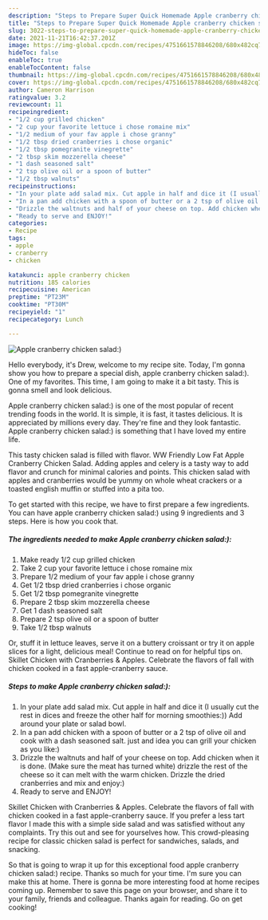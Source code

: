 ```yaml
---
description: "Steps to Prepare Super Quick Homemade Apple cranberry chicken salad:)"
title: "Steps to Prepare Super Quick Homemade Apple cranberry chicken salad:)"
slug: 3022-steps-to-prepare-super-quick-homemade-apple-cranberry-chicken-salad
date: 2021-11-21T16:42:37.201Z
image: https://img-global.cpcdn.com/recipes/4751661578846208/680x482cq70/apple-cranberry-chicken-salad-recipe-main-photo.jpg
hideToc: false
enableToc: true
enableTocContent: false
thumbnail: https://img-global.cpcdn.com/recipes/4751661578846208/680x482cq70/apple-cranberry-chicken-salad-recipe-main-photo.jpg
cover: https://img-global.cpcdn.com/recipes/4751661578846208/680x482cq70/apple-cranberry-chicken-salad-recipe-main-photo.jpg
author: Cameron Harrison
ratingvalue: 3.2
reviewcount: 11
recipeingredient:
- "1/2 cup grilled chicken"
- "2 cup your favorite lettuce i chose romaine mix"
- "1/2 medium of your fav apple i chose granny"
- "1/2 tbsp dried cranberries i chose organic"
- "1/2 tbsp pomegranite vinegrette"
- "2 tbsp skim mozzerella cheese"
- "1 dash seasoned salt"
- "2 tsp olive oil or a spoon of butter"
- "1/2 tbsp walnuts"
recipeinstructions:
- "In your plate add salad mix. Cut apple in half and dice it (I usually cut the rest in dices and freeze the other half for morning smoothies:)) Add around your plate or salad bowl."
- "In a pan add chicken with a spoon of butter or a 2 tsp of olive oil and cook with a dash seasoned salt. just and idea you can grill your chicken as you like:)"
- "Drizzle the waltnuts and half of your cheese on top. Add chicken when it is done. (Make sure the meat has turned white) drizzle the rest of the cheese so it can melt with the warm chicken. Drizzle the dried cranberries and mix and enjoy:)"
- "Ready to serve and ENJOY!"
categories:
- Recipe
tags:
- apple
- cranberry
- chicken

katakunci: apple cranberry chicken 
nutrition: 185 calories
recipecuisine: American
preptime: "PT23M"
cooktime: "PT30M"
recipeyield: "1"
recipecategory: Lunch

---
```



![Apple cranberry chicken salad:)](https://img-global.cpcdn.com/recipes/4751661578846208/680x482cq70/apple-cranberry-chicken-salad-recipe-main-photo.jpg)

Hello everybody, it's Drew, welcome to my recipe site. Today, I'm gonna show you how to prepare a special dish, apple cranberry chicken salad:). One of my favorites. This time, I am going to make it a bit tasty. This is gonna smell and look delicious.

Apple cranberry chicken salad:) is one of the most popular of recent trending foods in the world. It is simple, it is fast, it tastes delicious. It is appreciated by millions every day. They're fine and they look fantastic. Apple cranberry chicken salad:) is something that I have loved my entire life.

This tasty chicken salad is filled with flavor. WW Friendly Low Fat Apple Cranberry Chicken Salad. Adding apples and celery is a tasty way to add flavor and crunch for minimal calories and points. This chicken salad with apples and cranberries would be yummy on whole wheat crackers or a toasted english muffin or stuffed into a pita too.


To get started with this recipe, we have to first prepare a few ingredients. You can have apple cranberry chicken salad:) using 9 ingredients and 3 steps. Here is how you cook that.

<!--inarticleads1-->

##### The ingredients needed to make Apple cranberry chicken salad:):

1. Make ready 1/2 cup grilled chicken
1. Take 2 cup your favorite lettuce i chose romaine mix
1. Prepare 1/2 medium of your fav apple i chose granny
1. Get 1/2 tbsp dried cranberries i chose organic
1. Get 1/2 tbsp pomegranite vinegrette
1. Prepare 2 tbsp skim mozzerella cheese
1. Get 1 dash seasoned salt
1. Prepare 2 tsp olive oil or a spoon of butter
1. Take 1/2 tbsp walnuts


Or, stuff it in lettuce leaves, serve it on a buttery croissant or try it on apple slices for a light, delicious meal! Continue to read on for helpful tips on. Skillet Chicken with Cranberries & Apples. Celebrate the flavors of fall with chicken cooked in a fast apple-cranberry sauce. 

<!--inarticleads2-->

##### Steps to make Apple cranberry chicken salad:):

1. In your plate add salad mix. Cut apple in half and dice it (I usually cut the rest in dices and freeze the other half for morning smoothies:)) Add around your plate or salad bowl.
1. In a pan add chicken with a spoon of butter or a 2 tsp of olive oil and cook with a dash seasoned salt. just and idea you can grill your chicken as you like:)
1. Drizzle the waltnuts and half of your cheese on top. Add chicken when it is done. (Make sure the meat has turned white) drizzle the rest of the cheese so it can melt with the warm chicken. Drizzle the dried cranberries and mix and enjoy:)
1. Ready to serve and ENJOY!

Skillet Chicken with Cranberries & Apples. Celebrate the flavors of fall with chicken cooked in a fast apple-cranberry sauce. If you prefer a less tart flavor I made this with a simple side salad and was satisfied without any complaints. Try this out and see for yourselves how. This crowd-pleasing recipe for classic chicken salad is perfect for sandwiches, salads, and snacking. 

So that is going to wrap it up for this exceptional food apple cranberry chicken salad:) recipe. Thanks so much for your time. I'm sure you can make this at home. There is gonna be more interesting food at home recipes coming up. Remember to save this page on your browser, and share it to your family, friends and colleague. Thanks again for reading. Go on get cooking!
